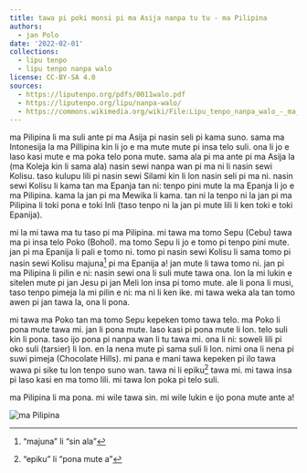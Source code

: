```yaml
---
title: tawa pi poki monsi pi ma Asija nanpa tu tu - ma Pilipina
authors:
  - jan Polo
date: '2022-02-01'
collections:
  - lipu tenpo
  - lipu tenpo nanpa walo
license: CC-BY-SA 4.0
sources:
  - https://liputenpo.org/pdfs/0011walo.pdf
  - https://liputenpo.org/lipu/nanpa-walo/
  - https://commons.wikimedia.org/wiki/File:Lipu_tenpo_nanpa_walo_-_ma_Pilipina.png
---
```


ma Pilipina li ma suli ante pi ma Asija pi nasin seli pi kama suno. sama ma Intonesija la ma Pillipina kin li jo e ma mute mute pi insa telo suli. ona li jo e laso kasi mute e ma poka telo pona mute. sama ala pi ma ante pi ma Asija la (ma Koleja kin li sama ala) nasin sewi nanpa wan pi ma ni li nasin sewi Kolisu. taso kulupu lili pi nasin sewi Silami kin li lon nasin seli pi ma ni. nasin sewi Kolisu li kama tan ma Epanja tan ni: tenpo pini mute la ma Epanja li jo e ma Pilipina. kama la jan pi ma Mewika li kama. tan ni la tenpo ni la jan pi ma Pilipina li toki pona e toki Inli (taso tenpo ni la jan pi mute lili li ken toki e toki Epanija).

mi la mi tawa ma tu taso pi ma Pilipina. mi tawa ma tomo Sepu (Cebu) tawa ma pi insa telo Poko (Bohol). ma tomo Sepu li jo e tomo pi tenpo pini mute. jan pi ma Epanija li pali e tomo ni. tomo pi nasin sewi Kolisu li sama tomo pi nasin sewi Kolisu majuna[^1] pi ma Epanija a! jan mute li tawa tomo ni. jan pi ma Pilipina li pilin e ni: nasin sewi ona li suli mute tawa ona. lon la mi lukin e sitelen mute pi jan Jesu pi jan Meli lon insa pi tomo mute. ale li pona li musi, taso tenpo pimeja la mi pilin e ni: ma ni li ken ike. mi tawa weka ala tan tomo awen pi jan tawa la, ona li pona.

[^1]: “majuna” li “sin ala”

mi tawa ma Poko tan ma tomo Sepu kepeken tomo tawa telo. ma Poko li pona mute tawa mi. jan li pona mute. laso kasi pi pona mute li lon. telo suli kin li pona. taso ijo pona pi nanpa wan li tu tawa mi. ona li ni: soweli lili pi oko suli (tarsier) li lon. en la nena mute pi sama suli li lon. nimi ona li nena pi suwi pimeja (Chocolate Hills). mi pana e mani tawa kepeken pi ilo tawa wawa pi sike tu lon tenpo suno wan. tawa ni li epiku[^2] tawa mi. mi tawa insa pi laso kasi en ma tomo lili. mi tawa lon poka pi telo suli.

ma Pilipina li ma pona. mi wile tawa sin. mi wile lukin e ijo pona mute ante a!

![ma Pilipina](https://upload.wikimedia.org/wikipedia/commons/4/42/Lipu_tenpo_nanpa_walo_-_ma_Pilipina.png)

[^2]: “epiku” li “pona mute a”